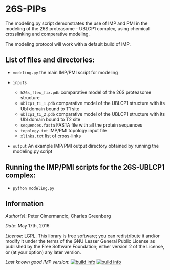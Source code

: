 # 26S-PIPs

The modeling.py script demonstrates the use of IMP and PMI in the modeling of the 26S proteasome - UBLCP1 complex, using chemical crosslinking and comperative modeling. 

The modeling protocol will work with a default build of IMP.

## List of files and directories:

- `modeling.py`  the main IMP/PMI script for modeling

- `inputs`
  - `h26s_flex_fix.pdb`  comparative model of the 26S proteasome structure
  - `ublcp1_t1_1.pdb`    comparative model of the UBLCP1 structure with its Ubl domain bound to T1 site
  - `ublcp1_t1_2.pdb`    comparative model of the UBLCP1 structure with its Ubl domain bound to T2 site
  - `sequences.fasta`    FASTA file with all the protein sequences
  - `topology.txt`       IMP/PMI topology input file
  - `xlinks.txt`         list of cross-links

- `output`               An example IMP/PMI output directory obtained by running the modeling.py script

## Running the IMP/PMI scripts for the 26S-UBLCP1 complex:

- `python modeling.py`


## Information

_Author(s)_: Peter Cimermancic, Charles Greenberg

_Date_: May 17th, 2016

_License_: [LGPL](http://www.gnu.org/licenses/old-licenses/lgpl-2.1.html).
This library is free software; you can redistribute it and/or
modify it under the terms of the GNU Lesser General Public
License as published by the Free Software Foundation; either
version 2 of the License, or (at your option) any later version.

_Last known good IMP version_: [![build info](https://integrativemodeling.org/systems/?sysstat=6&branch=master)](http://integrativemodeling.org/systems/) [![build info](https://integrativemodeling.org/systems/?sysstat=6&branch=develop)](http://integrativemodeling.org/systems/)

  
